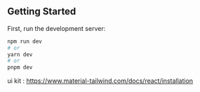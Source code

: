 ## Getting Started

First, run the development server:

```bash
npm run dev
# or
yarn dev
# or
pnpm dev
```

ui kit : https://www.material-tailwind.com/docs/react/installation
